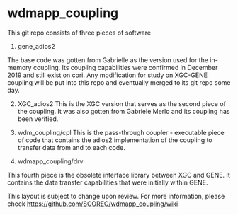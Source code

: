 # wdmapp_coupling

This git repo consists of three pieces of software

1. gene_adios2

The base code was gotten from Gabrielle as the version used for the in-memory coupling.
Its coupling capabilities were confirmed in December 2019 and still exist on cori. 
Any modification for study on XGC-GENE coupling will be put into this repo and 
eventually merged to its git repo some day.

2. XGC_adios2
This is the XGC version that serves as the second piece of the coupling. 
It was also gotten from Gabriele Merlo and its coupling has been verified.


3. wdm_coupling/cpl
This is the pass-through coupler - executable piece of code that contains the adios2 implementation of the coupling to transfer data from and to each code.

4. wdmapp_coupling/drv

This fourth piece is the obsolete interface library between XGC and GENE. 
It contains the data transfer capabilities that were initially within GENE.


This layout is subject to change upon review.
For more information, please check https://github.com/SCOREC/wdmapp_coupling/wiki

